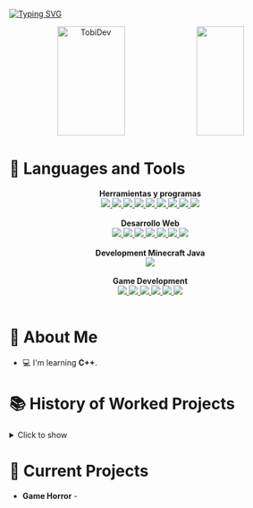 [![Typing SVG](https://readme-typing-svg.demolab.com?font=Fira+Code&pause=1000&color=4CAF50&center=true&width=435&lines=Hello%2C+my+name+is+TobiDev;I%C2%B4m+17+years+old;I%C2%B4m+a+Game+Developer;I%C2%B4m+a+Web+%26+Developer;I%C2%B4m+a+Minecraft+Developer)](https://git.io/typing-svg)

<div align="center">
  <img width="49%" height="195px" src="https://github-readme-stats.vercel.app/api?username=tobidev1&show_icons=true&count_private=true&hide_border=true&title_color=4CAF50&icon_color=00bfbf&text_color=4CAF50&bg_color=0d1117" alt="TobiDev"/>
  <img width="41%" height="195px" src="https://github-readme-stats.vercel.app/api/top-langs/?username=tobidev1&layout=compact&hide_border=true&title_color=4CAF50&text_color=4CAF50&bg_color=0d1117"/>
</div>

# 🌟 Languages and Tools
<div style="display: flex; flex-direction: column; align-items: center;">
  <strong>Herramientas y programas</strong>
  <div>
    <a href="https://skillicons.dev">
      <img src="https://skillicons.dev/icons?i=git" />
      <img src="https://skillicons.dev/icons?i=linkedin" />
      <img src="https://skillicons.dev/icons?i=replit"/>
      <img src="https://skillicons.dev/icons?i=idea"/>
      <img src="https://skillicons.dev/icons?i=vscode"/>
      <img src="https://skillicons.dev/icons?i=heroku"/>
      <img src="https://skillicons.dev/icons?i=linux"/>
      <img src="https://skillicons.dev/icons?i=maven"/>
      <img src="https://skillicons.dev/icons?i=stackoverflow"/>
    </a>
  </div>
  <br />
  <strong>Desarrollo Web</strong>
  <div>
    <a href="https://skillicons.dev">
      <img src="https://skillicons.dev/icons?i=css"/>
      <img src="https://skillicons.dev/icons?i=js"/>
      <img src="https://skillicons.dev/icons?i=html"/>
      <img src="https://skillicons.dev/icons?i=tailwind"/>
      <img src="https://skillicons.dev/icons?i=bootstrap"/>
      <img src="https://skillicons.dev/icons?i=react"/>
      <img src="https://skillicons.dev/icons?i=astro"/>
    </a>
  </div>
  <br />
  <strong>Development Minecraft Java</strong>
  <div>
    <a href="https://skillicons.dev">
      <img src="https://skillicons.dev/icons?i=java"/>
    </a>
  </div>
  <br />
  <strong>Game Development</strong>
  <div>
    <a href="https://skillicons.dev">
      <img src="https://skillicons.dev/icons?i=godot" />
      <img src="https://skillicons.dev/icons?i=unity" />
      <img src="https://skillicons.dev/icons?i=unrealengine" />
      <img src="https://skillicons.dev/icons?i=blender" />
      <img src="https://skillicons.dev/icons?i=cs"/>
      <img src="https://skillicons.dev/icons?i=cpp"/>
    </a>
  </div>
</div>

<br />

# 🤵 About Me
- 💻 I'm learning **C++**.

# 📚 History of Worked Projects
<details>
   <summary>Click to show</summary>
   <ul>
     <li>⚔ Olympus Network - A Minecraft PvP Network based on HCF (Developer)</li>
     <li>⚔ DixPvP Network - A Minecraft PvP Network based on HCF (Developer)</li>
     <li>⚔ CentryHCF Network - A Minecraft PvP Network based on HCF (Developer)</li>
     <li>⚔ MininMC Network - A Minecraft PvP Network based on HCF (Developer)</li>
     <li>⚔ LivePvP Network - A Minecraft PvP Network based on HCF (Developer)</li>
     <li>⚔ ZenithMC Network - A Minecraft PvP Network based on HCF (Developer)</li>
     <li>⚔ InfernalMC Network - A Minecraft PvP Network based on HCF (Developer/Owner)</li>
     <li>⚔ SharkMC Network - A Minecraft PvP Network based on HCF & PvP Community (Developer)</li>
     <li>⚔ MoonWolf Network - A Minecraft PvP Network based on HCF (Developer)</li>
     <li>⚔ WaveHCF Network - A Minecraft PvP Network based on HCF (Developer)</li>
     <li>⚔ EvilMC Network - A Minecraft PvP Network based on HCF (Developer)</li>
     <li>⚔ AtlasMC Network - A Minecraft PvP And MineGames Network (Developer)</li>
   </ul>
</details>

# 🥂 Current Projects
- **Game Horror** - 
